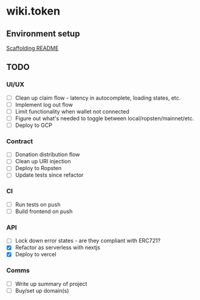 # wiki.token

## Environment setup
[Scaffolding README](SCAFFOLDING.md)

## TODO
### UI/UX
- [ ] Clean up claim flow - latency in autocomplete, loading states, etc.
- [ ] Implement log out flow
- [ ] Limit functionality when wallet not connected
- [ ] Figure out what's needed to toggle between local/ropsten/mainnet/etc.
- [ ] Deploy to GCP

### Contract
- [ ] Donation distribution flow
- [ ] Clean up URI injection
- [ ] Deploy to Ropsten
- [ ] Update tests since refactor

### CI
- [ ] Run tests on push
- [ ] Build frontend on push

### API
- [ ] Lock down error states - are they compliant with ERC721?
- [x] Refactor as serverless with nextjs
- [x] Deploy to vercel

### Comms
- [ ] Write up summary of project
- [ ] Buy/set up domain(s)